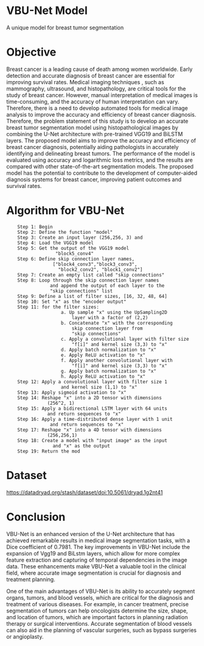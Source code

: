 # VBU-Net Model
A unique model for breast tumor segmentation

# Objective
Breast cancer is a leading cause of death among women worldwide. Early detection and accurate diagnosis of breast cancer are essential for improving survival rates. Medical imaging techniques , such as mammography, ultrasound, and histopathology, are critical tools for the study of breast cancer. However, manual interpretation of medical images is time-consuming, and the accuracy of human interpretation can vary. Therefore, there is a need to develop automated tools for medical image analysis to improve the accuracy and efficiency of breast cancer diagnosis. Therefore, the problem statement of this study is to develop an accurate breast tumor segmentation model using histopathological images by combining the U-Net architecture with pre-trained VGG19 and BiLSTM layers. The proposed model aims to improve the accuracy and efficiency of breast cancer diagnosis, potentially aiding pathologists in accurately identifying and delineating breast tumors. The performance of the model is evaluated using accuracy and logarithmic loss metrics, and the results are compared with other state-of-the-art segmentation models. The proposed model has the potential to contribute to the development of computer-aided diagnosis systems for breast cancer, improving patient outcomes and survival rates.

# Algorithm for VBU-Net



        Step 1: Begin
        Step 2: Define the function "model"
        Step 3: Create an input layer (256,256, 3) and 
        Step 4: Load the VGG19 model 
        Step 5: Get the output of the VGG19 model                                               
                      "block5_conv4"
        Step 6: Define skip connection layer names, 
                     ["block4_conv3","block3_conv3",
                       "block2_conv2", "block1_conv2"]
        Step 7: Create an empty list called "skip connections"
        Step 8: Loop through the skip connection layer names 
                    and append the output of each layer to the 
                    "skip connections" list
        Step 9: Define a list of filter sizes, [16, 32, 48, 64]
        Step 10: Set "x" as the "encoder output"
        Step 11: for the filter sizes:
                        a. Up sample "x" using the UpSampling2D
                            layer with a factor of (2,2)
                        b. Concatenate "x" with the corresponding 
                            skip connection layer from 
                            "skip connections"
                        c. Apply a convolutional layer with filter size 
                            "f[i]" and kernel size (3,3) to "x"
                        d. Apply batch normalization to "x"
                        e. Apply ReLU activation to "x"
                        f. Apply another convolutional layer with 
                            "f[i]" and kernel size (3,3) to "x"
                        g. Apply batch normalization to "x"
                        h. Apply ReLU activation to "x"
        Step 12: Apply a convolutional layer with filter size 1 
                        and kernel size (1,1) to "x"
        Step 13: Apply sigmoid activation to "x"
        Step 14: Reshape "x" into a 2D tensor with dimensions 
                   (256^2, 1)
        Step 15: Apply a bidirectional LSTM layer with 64 units 
                   and return sequences to "x"
        Step 16: Apply a time-distributed dense layer with 1 unit 
                    and return sequences to "x"
        Step 17: Reshape "x" into a 4D tensor with dimensions 
                   (256,256,1)
        Step 18: Create a model with "input image" as the input 
                     and "x" as the output
        Step 19: Return the mod 


# Dataset
https://datadryad.org/stash/dataset/doi:10.5061/dryad.1g2nt41

# Conclusion
VBU-Net is an enhanced version of the U-Net architecture that has achieved remarkable results in medical image segmentation tasks, with a Dice coefficient of 0.7981. The key improvements in VBU-Net include the expansion of Vgg19 and BiLstm layers, which allow for more complex feature extraction and capturing of temporal dependencies in the image data. These enhancements make VBU-Net a valuable tool in the clinical field, where accurate image segmentation is crucial for diagnosis and treatment planning.

One of the main advantages of VBU-Net is its ability to accurately segment organs, tumors, and blood vessels, which are critical for the diagnosis and treatment of various diseases. For example, in cancer treatment, precise segmentation of tumors can help oncologists determine the size, shape, and location of tumors, which are important factors in planning radiation therapy or surgical interventions. Accurate segmentation of blood vessels can also aid in the planning of vascular surgeries, such as bypass surgeries or angioplasty.



